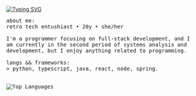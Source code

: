 <p float="left">
   <a href="https://git.io/typing-svg"><img src="https://readme-typing-svg.demolab.com?font=Fira+Code&pause=1000&color=F74C6AFF&random=false&width=499&height=40&lines=Hey%2F+I'm+Maíra.+I'm+into+computer+stuff." alt="Typing SVG" /></a>
  <p float="left">
    <samp>
       about me:
      <br>
       retro tech entushiast ➧ 20y ➧ she/her
       <br>
       <br>
             I'm a programmer focusing on full-stack development, and I am currently in the second period of systems analysis and development, but I enjoy anything related to programming.<br>
       <br>
      langs && frameworks:<br>
          > python, typescript, java, react, node, spring.
      <br>
      <br />
      <br>
       <img src="https://github-readme-stats.vercel.app/api/top-langs/?username=stefani16bit&layout=compact&theme=dracula" alt="Top Languages">
     <br>
     </samp>
  </p>
</p>
   </div>
  </div>
  <br>
</div>
